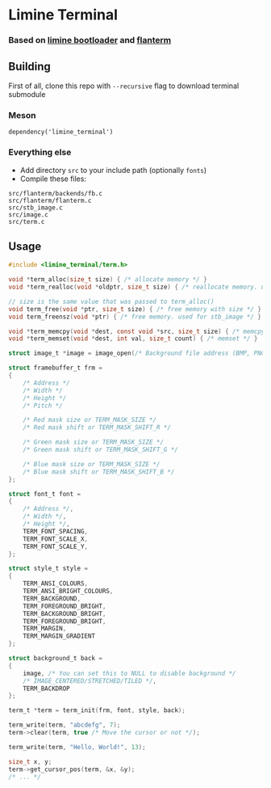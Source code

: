 # Limine Terminal
### Based on [limine bootloader](https://github.com/limine-bootloader/limine) and [flanterm](https://github.com/mintsuki/flanterm)

## Building
First of all, clone this repo with ``--recursive`` flag to download terminal submodule
### Meson
```
dependency('limine_terminal')
```
### Everything else
* Add directory ``src`` to your include path (optionally ``fonts``)
* Compile these files:
```
src/flanterm/backends/fb.c
src/flanterm/flanterm.c
src/stb_image.c
src/image.c
src/term.c
```

## Usage
```c
#include <limine_terminal/term.h>

void *term_alloc(size_t size) { /* allocate memory */ }
void *term_realloc(void *oldptr, size_t size) { /* reallocate memory. used for stb_image */ }

// size is the same value that was passed to term_alloc()
void term_free(void *ptr, size_t size) { /* free memory with size */ }
void term_freensz(void *ptr) { /* free memory. used for stb_image */ }

void *term_memcpy(void *dest, const void *src, size_t size) { /* memcpy */ }
void *term_memset(void *dest, int val, size_t count) { /* memset */ }

struct image_t *image = image_open(/* Background file address (BMP, PNG, or JPEG) */, /* Background file size */);

struct framebuffer_t frm =
{
    /* Address */
    /* Width */
    /* Height */
    /* Pitch */

    /* Red mask size or TERM_MASK_SIZE */
    /* Red mask shift or TERM_MASK_SHIFT_R */

    /* Green mask size or TERM_MASK_SIZE */
    /* Green mask shift or TERM_MASK_SHIFT_G */

    /* Blue mask size or TERM_MASK_SIZE */
    /* Blue mask shift or TERM_MASK_SHIFT_B */
};

struct font_t font =
{
    /* Address */,
    /* Width */,
    /* Height */,
    TERM_FONT_SPACING,
    TERM_FONT_SCALE_X,
    TERM_FONT_SCALE_Y,
};

struct style_t style =
{
    TERM_ANSI_COLOURS,
    TERM_ANSI_BRIGHT_COLOURS,
    TERM_BACKGROUND,
    TERM_FOREGROUND_BRIGHT,
    TERM_BACKGROUND_BRIGHT,
    TERM_FOREGROUND_BRIGHT,
    TERM_MARGIN,
    TERM_MARGIN_GRADIENT
};

struct background_t back =
{
    image, /* You can set this to NULL to disable background */
    /* IMAGE_CENTERED/STRETCHED/TILED */,
    TERM_BACKDROP
};

term_t *term = term_init(frm, font, style, back);

term_write(term, "abcdefg", 7);
term->clear(term, true /* Move the cursor or not */);

term_write(term, "Hello, World!", 13);

size_t x, y;
term->get_cursor_pos(term, &x, &y);
/* ... */
```
